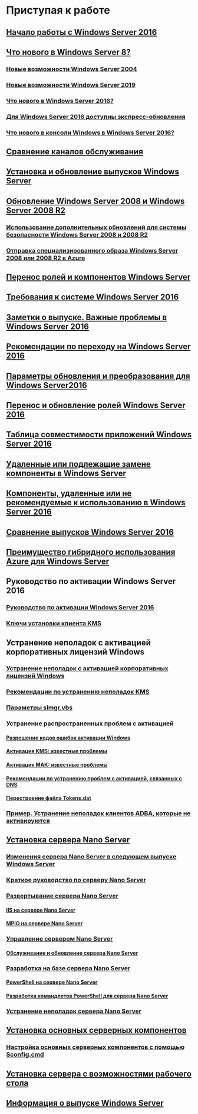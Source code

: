 # Приступая к работе
## [Начало работы с Windows Server 2016](Server-Basics.md)
## [Что нового в Windows Server 8?](whats-new-in-windows-server.md)
### [Новые возможности Windows Server 2004](whats-new-in-windows-server-2004.md)
### [Новые возможности Windows Server 2019](../get-started-19/whats-new-19.md)
### [Что нового в Windows Server 2016?](whats-new-in-windows-server-2016.md)
### [Для Windows Server 2016 доступны экспресс-обновления](express-updates.md)
### [Что нового в консоли Windows в Windows Server 2016?](whats-new-in-console.md)
## [Сравнение каналов обслуживания](..\get-started-19\servicing-channels-19.md)
## [Установка и обновление выпусков Windows Server](Installation-and-Upgrade.md)
## [Обновление Windows Server 2008 и Windows Server 2008 R2](modernize-windows-server-2008.md)
### [Использование дополнительных обновлений для системы безопасности Windows Server 2008 и 2008 R2](extended-security-updates.md)
### [Отправка специализированного образа Windows Server 2008 или 2008 R2 в Azure](uploading-specialized-WS08-image-to-azure.md)
## [Перенос ролей и компонентов Windows Server](Migrate-Roles-and-Features.md)
## [Требования к системе Windows Server 2016](System-Requirements.md)
## [Заметки о выпуске. Важные проблемы в Windows Server 2016](Windows-Server-2016-GA-Release-Notes.md)
## [Рекомендации по переходу на Windows Server 2016](Recommendations-moving-to-Server2016.md)
## [Параметры обновления и преобразования для Windows Server2016](Supported-Upgrade-paths.md)
## [Перенос и обновление ролей Windows Server 2016](Server-Role-Upgradeability-Table.md)
## [Таблица совместимости приложений Windows Server 2016](Server-Application-compatibility.md)
## [Удаленные или подлежащие замене компоненты в Windows Server](../get-started-19/removed-features.md)
## [Компоненты, удаленные или не рекомендуемые к использованию в Windows Server 2016](Deprecated-Features.md)
## [Сравнение выпусков Windows Server 2016](2016-Edition-Comparison.md)
## [Преимущество гибридного использования Azure для Windows Server](azure-hybrid-benefit.md)
## Руководство по активации Windows Server 2016
### [Руководство по активации Windows Server 2016](Server-2016-activation.md)
### [Ключи установки клиента KMS](KMSclientkeys.md)
## Устранение неполадок с активацией корпоративных лицензий Windows
### [Устранение неполадок с активацией корпоративных лицензий Windows](activation-troubleshooting-guide.md)
### [Рекомендации по устранению неполадок KMS](activation-troubleshoot-kms-general.md)
### [Параметры slmgr.vbs](activation-slmgr-vbs-options.md)
### Устранение распространенных проблем с активацией
#### [Разрешение кодов ошибок активации Windows](activation-error-codes.md)
#### [Активация KMS: известные проблемы](activation-troubleshoot-KMS-issues.md)
#### [Активация MAK: известные проблемы](activation-troubleshoot-MAK-issues.md)
#### [Рекомендации по устранению проблем с активацией, связанных с DNS](common-troubleshooting-procedures-kms-dns.md)
#### [Перестроение файла Tokens.dat](activation-rebuild-tokens-dat-file.md)
### [Пример. Устранение неполадок клиентов ADBA, которые не активируются](activation-troubleshoot-adba-clients.md)
## [Установка сервера Nano Server](Getting-started-with-Nano-Server.md)
### [Изменения сервера Nano Server в следующем выпуске Windows Server](nano-in-semi-annual-channel.md)
### [Краткое руководство по серверу Nano Server](Nano-Server-Quick-start.md)
### [Развертывание сервера Nano Server](Deploy-Nano-Server.md)
#### [IIS на сервере Nano Server](IIS-on-Nano-Server.md)
#### [MPIO на сервере Nano Server](MPIO-on-Nano-Server.md)
### [Управление сервером Nano Server](Manage-Nano-Server.md)
#### [Обслуживание и обновление сервера Nano Server](Update-Nano-Server.md)
### [Разработка на базе сервера Nano Server](Developing-on-Nano-Server.md)
#### [PowerShell на сервере Nano Server](powershell-on-Nano-Server.md)
#### [Разработка командлетов PowerShell для сервера Nano Server](Developing-powershell-Cmdlets-for-Nano-Server.md)
### [Устранение неполадок сервера Nano Server](Troubleshooting-Nano-Server.md)
## [Установка основных серверных компонентов](Getting-started-with-Server-Core.md)
### [Настройка основных серверных компонентов с помощью Sconfig.cmd](Sconfig-on-WS2016.md)
## [Установка сервера с возможностями рабочего стола](Getting-started-with-Server-with-Desktop-Experience.md)
## [Информация о выпуске Windows Server](windows-server-release-info.md)
